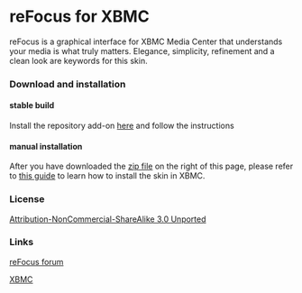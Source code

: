 reFocus for XBMC
============

reFocus is a graphical interface for XBMC Media Center that understands your media is what truly matters. Elegance, simplicity, refinement and a clean look are keywords for this skin.

### Download and installation

#### stable build
Install the repository add-on [here](https://github.com/jeroenpardon/xbmc.repo.jeroen/releases
) and follow the instructions

#### manual installation
After you have downloaded the [zip file](https://github.com/jeroenpardon/skin.refocus/archive/master.zip) on the right of this page, please refer to [this guide](http://wiki.xbmc.org/index.php?title=HOW-TO:Install_an_Add-on_from_a_zip_file) to learn how to install the skin in XBMC.

### License
[Attribution-NonCommercial-ShareAlike 3.0 Unported](http://creativecommons.org/licenses/by-nc-sa/3.0/)

### Links
[reFocus forum](http://forum.xbmc.org/forumdisplay.php?fid=72)

[XBMC](http://www.xbmc.org/)
